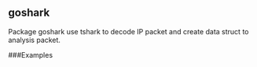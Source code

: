 ## goshark
Package goshark use tshark to decode IP packet and create data struct to analysis packet.

###Examples

